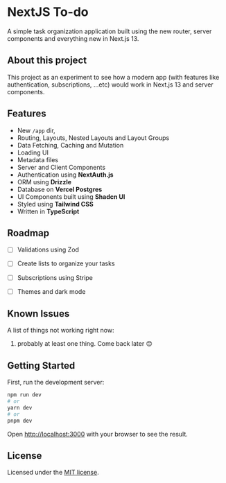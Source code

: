 # NextJS To-do

A simple task organization application built using the new router, server components and everything new in Next.js 13.


## About this project

This project as an experiment to see how a modern app (with features like authentication, subscriptions, ...etc) would work in Next.js 13 and server components.


## Features

- New `/app` dir,
- Routing, Layouts, Nested Layouts and Layout Groups
- Data Fetching, Caching and Mutation
- Loading UI
- Metadata files
- Server and Client Components
- Authentication using **NextAuth.js**
- ORM using **Drizzle**
- Database on **Vercel Postgres**
- UI Components built using **Shadcn UI**
- Styled using **Tailwind CSS**
- Written in **TypeScript**


## Roadmap

- [ ] Validations using Zod
- [ ] Create lists to organize your tasks
- [ ] Subscriptions using Stripe
- [ ] Themes and dark mode


## Known Issues

A list of things not working right now:

1. probably at least one thing. Come back later 😊


## Getting Started

First, run the development server:

```bash
npm run dev
# or
yarn dev
# or
pnpm dev
```

Open [http://localhost:3000](http://localhost:3000) with your browser to see the result.

## License

Licensed under the [MIT license](https://github.com/shadcn/taxonomy/blob/main/LICENSE.md).
